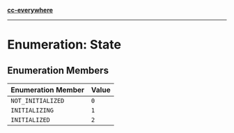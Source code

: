 [**cc-everywhere**](../../../../../index.md)

***

# Enumeration: State

## Enumeration Members

| Enumeration Member | Value |
| ------ | ------ |
| `NOT_INITIALIZED` | `0` |
| `INITIALIZING` | `1` |
| `INITIALIZED` | `2` |
